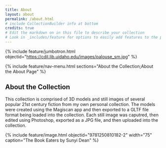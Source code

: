 ```yaml
---
title: About
layout: about
permalink: /about.html
# include CollectionBuilder info at bottom
credits: true
# Edit the markdown on in this file to describe your collection
# Look in _includes/feature for options to easily add features to the page
---
```


{% include feature/jumbotron.html objectid="https://cdil.lib.uidaho.edu/images/palouse_sm.jpg" %}

{% include feature/nav-menu.html sections="About the Collection;About the About Page" %}

## About the Collection

This collection is comprised of 3D models and still images of several popular 21st century fiction from my own personal collection. The models were created using the Magiscan app and then exported to a GLTF file format
being loaded into the collection. Each still image was caputred, then edited using Photoshop, exported as a JPG file, and then uploaded into the collection.

{% include feature/image.html objectid="9781250810182-2" width="75" caption="The Book Eaters by Sunyi Dean" %}

